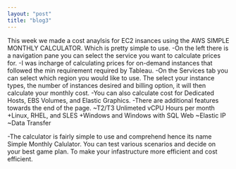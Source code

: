 ```yaml
---
layout: "post"
title: "blog3"
---
```

This week we made a cost anaylsis for EC2 insances using the AWS SIMPLE MONTHLY CALCULATOR. Which is pretty simple 
to use. 
-On the left there is a navigation pane you can select the service you want to calculate prices for. 
-I was incharge of calculating prices for on-demand instances that followed the min requirement required by Tableau. 
-On the Services tab you can select which region you would like to use. The select your instance types, the number
of instances desired and billing option, it will then calculate your monthly cost.
-You can also calculate cost for Dedicated Hosts, EBS Volumes, and Elastic Graphics. 
-There are additional features towards the end of the page.
~T2/T3 Unlimeted vCPU Hours per month
+Linux, RHEL, and SLES
+Windows and Windows with SQL Web
~Elastic IP
~Data Transfer

-The calculator is fairly simple to use and comprehend hence its name Simple Monthly Calulator. 
You can test various scenarios and decide on your best game plan. To make your infastructure more efficient and cost 
efficient.  
